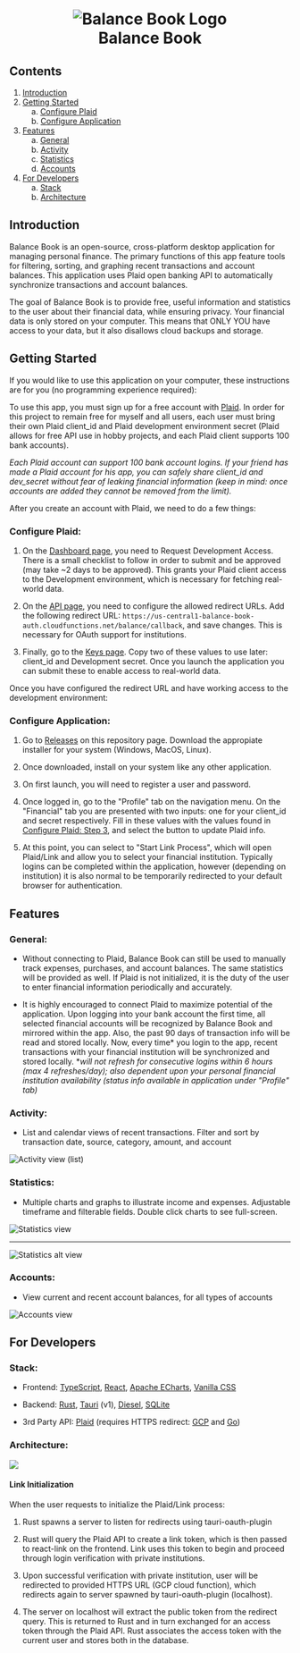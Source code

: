 <h1 align="center">
  <img src="./src-tauri/icons/icon.png" alt="Balance Book Logo" /><br/>
  Balance Book
</h1>

## Contents
1. <a href='#intro'>Introduction</a>
2. <a href='#start'>Getting Started</a><br/>
&nbsp;&nbsp;&nbsp;&nbsp;a. <a href='#plaid'>Configure Plaid</a><br/>
&nbsp;&nbsp;&nbsp;&nbsp;b. <a href='#app'>Configure Application</a><br/>
3. <a href='#feature'>Features</a><br/>
&nbsp;&nbsp;&nbsp;&nbsp;a. <a href='#general'>General</a><br/>
&nbsp;&nbsp;&nbsp;&nbsp;b. <a href='#activity'>Activity</a><br/>
&nbsp;&nbsp;&nbsp;&nbsp;c. <a href='#stats'>Statistics</a><br/>
&nbsp;&nbsp;&nbsp;&nbsp;d. <a href='#account'>Accounts</a><br/>
4. <a href='#dev'>For Developers</a><br/>
&nbsp;&nbsp;&nbsp;&nbsp;a. <a href='#stack'>Stack</a><br/>
&nbsp;&nbsp;&nbsp;&nbsp;b. <a href='#arch'>Architecture</a><br/>

<h2 id='intro'>Introduction </h2>

Balance Book is an open-source, cross-platform desktop application for managing personal finance. The primary functions of this app feature tools for filtering, sorting, and graphing recent transactions and account balances. This application uses Plaid open banking API to automatically synchronize transactions and account balances.

The goal of Balance Book is to provide free, useful information and statistics to the user about their financial data, while ensuring privacy. Your financial data is only stored on your computer. This means that ONLY YOU have access to your data, but it also disallows cloud backups and storage.

<h2 id='start'>Getting Started </h2>

If you would like to use this application on your computer, these instructions are for you (no programming experience required):

To use this app, you must sign up for a free account with [Plaid](https://plaid.com/). In order for this project to remain free for myself and all users, each user must bring their own Plaid client_id and Plaid development environment secret (Plaid allows for free API use in hobby projects, and each Plaid client supports 100 bank accounts). 

*Each Plaid account can support 100 bank account logins. If your friend has made a Plaid account for his app, you can safely share client_id and dev_secret without fear of leaking financial information (keep in mind: once accounts are added they cannot be removed from the limit).*

After you create an account with Plaid, we need to do a few things:
<h3 id='plaid'>Configure Plaid: </h3>

1. On the <a href='https://dashboard.plaid.com/overview'/>Dashboard page</a>, you need to Request Development Access. There is a small checklist to follow in order to submit and be approved (may take ~2 days to be approved). This grants your Plaid client access to the Development environment, which is necessary for fetching real-world data.

2. On the <a href='https://dashboard.plaid.com/developers/api'/>API page</a>, you need to configure the allowed redirect URLs. Add the following redirect URL: ```https://us-central1-balance-book-auth.cloudfunctions.net/balance/callback```, and save changes. This is necessary for OAuth support for institutions.

3. Finally, go to the <a href='https://dashboard.plaid.com/developers/keys'/>Keys page</a>. Copy two of these values to use later: client_id and Development secret. Once you launch the application you can submit these to enable access to real-world data.

Once you have configured the redirect URL and have working access to the development environment:
<h3 id='app'>Configure Application: </h3>

1. Go to <a href='https://github.com/zekissel/balance-book/releases'/>Releases</a> on this repository page. Download the appropiate installer for your system (Windows, MacOS, Linux).

2. Once downloaded, install on your system like any other application.

3. On first launch, you will need to register a user and password.

4. Once logged in, go to the "Profile" tab on the navigation menu. On the "Financial" tab you are presented with two inputs: one for your client_id and secret respectively. Fill in these values with the values found in  <a href='https://dashboard.plaid.com/developers/keys'>Configure Plaid: Step 3</a>, and select the button to update Plaid info.

5. At this point, you can select to "Start Link Process", which will open Plaid/Link and allow you to select your financial institution. Typically logins can be completed within the application, however (depending on institution) it is also normal to be temporarily redirected to your default browser for authentication.

<h2 id='feature'>Features </h2>

<h3 id='general'>General: </h3>

- Without connecting to Plaid, Balance Book can still be used to manually track expenses, purchases, and account balances. The same statistics will be provided as well. If Plaid is not initialized, it is the duty of the user to enter financial information periodically and accurately.

- It is highly encouraged to connect Plaid to maximize potential of the application. Upon logging into your bank account the first time, all selected financial accounts will be recognized by Balance Book and mirrored within the app. Also, the past 90 days of transaction info will be read and stored locally. Now, every time* you login to the app, recent transactions with your financial institution will be synchronized and stored locally. **will not refresh for consecutive logins within 6 hours (max 4 refreshes/day); also dependent upon your personal financial institution availability (status info available in application under "Profile" tab)*



<h3 id='activity'>Activity: </h3>

- List and calendar views of recent transactions. Filter and sort by transaction date, source, category, amount, and account

<img align='center' src="./.github/img/list.png" alt="Activity view (list)">



<h3 id='stats'>Statistics: </h3>

- Multiple charts and graphs to illustrate income and expenses. Adjustable timeframe and filterable fields. Double click charts to see full-screen.

<img align='center' src="./.github/img/statistics.png" alt="Statistics view">

---

<img align='center' src="./.github/img/statistics2.png" alt="Statistics alt view">



<h3 id='account'>Accounts: </h3>

- View current and recent account balances, for all types of accounts

<img align='center' src="./.github/img/accounts.png" alt="Accounts view">



<h2 id='dev'>For Developers </h2>

<h3 id='stack'>Stack: </h3>

- Frontend: <a href='https://www.typescriptlang.org/'>TypeScript</a>, <a href='https://react.dev/'>React</a>, <a href='https://echarts.apache.org/en/index.html'>Apache ECharts</a>, <a href='https://developer.mozilla.org/en-US/docs/Web/CSS'>Vanilla CSS</a>

- Backend: <a href='https://www.rust-lang.org/'>Rust</a>, <a href='https://tauri.app/'>Tauri</a> (v1), <a href='https://diesel.rs/'>Diesel</a>, <a href='https://www.sqlite.org/'>SQLite</a>

- 3rd Party API: <a href='https://plaid.com/'>Plaid</a> (requires HTTPS redirect: <a href='https://cloud.google.com/?hl=en'>GCP</a> and <a href='https://go.dev/'>Go</a>)


<h3 id='arch'>Architecture: </h3>

<img src='./.github/img/architecture.png' />

#### Link Initialization

When the user requests to initialize the Plaid/Link process:

1. Rust spawns a server to listen for redirects using tauri-oauth-plugin

2. Rust will query the Plaid API to create a link token, which is then passed to react-link on the frontend. Link uses this token to begin and proceed through login verification with private institutions.

3. Upon successful verification with private institution, user will be redirected to provided HTTPS URL (GCP cloud function), which redirects again to server spawned by tauri-oauth-plugin (localhost).

4. The server on localhost will extract the public token from the redirect query. This is returned to Rust and in turn exchanged for an access token through the Plaid API. Rust associates the access token with the current user and stores both in the database.
